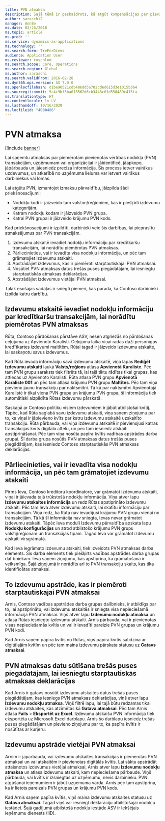 ```yaml
---
title: PVN atmaksa
description: Šajā tēmā ir paskaidrots, kā atgūt kompensācijas par pievienotās vērtības nodokļa (PVN) darījumiem.
author: saraschi2
manager: AnnBe
ms.date: 02/26/2018
ms.topic: article
ms.prod: ''
ms.service: dynamics-ax-applications
ms.technology: ''
ms.search.form: TrvPerDiems
audience: Application User
ms.reviewer: roschlom
ms.search.scope: Core, Operations
ms.search.region: Global
ms.author: saraschi
ms.search.validFrom: 2016-02-28
ms.dyn365.ops.version: AX 7.0.0
ms.openlocfilehash: d1be96521cdb486dd5a702cded615d3e1015b364
ms.sourcegitcommit: 5c4c9bf3ba018562d6cb3443c01d550489c415fa
ms.translationtype: HT
ms.contentlocale: lv-LV
ms.lasthandoff: 10/16/2020
ms.locfileid: "4080486"
---
```

# <a name="vat-recovery"></a>PVN atmaksa 

[!include [banner](../includes/banner.md)]

Lai saņemtu atmaksas par piemērotām pievienotās vērtības nodokļa (PVN) transakcijām, uzņēmumam vai organizācijai ir jāidentificē, jāapkopo, jāpārbauda un jāiesniedz precīza informācija. Šis process ietver vairākus uzdevumus, un atkarībā no uzņēmuma lieluma var ietvert vairākus darbiniekus vai lomas.

Lai atgūtu PVN, izmantojot izmaksu pārvaldību, jāizpilda šādi priekšnosacījumi:

- Nodokļu kodi ir jāizveido tām valstīm/reģioniem, kas ir piešķirti izdevumu kategorijām.
- Katram nodokļu kodam ir jāizveido PVN grupa.
- Katrai PVN grupai ir jāizveido krājumu PVN kods.

Kad priekšnosacījumi ir izpildīti, darbinieki veic šīs darbības, lai pieprasītu atmaksājumus par PVN transakcijām.

1. Izdevumu atskaitē ievadiet nodokļu informāciju par kredītkaršu transakcijām, lai norādītu piemērotas PVN atmaksas.
2. Pārliecinieties, vai ir ievadīta visa nodokļu informācija, un pēc tam grāmatojiet izdevumu atskaiti.
3. Apstrādājiet izdevumus, kas ir piemēroti starptautiskajai PVN atmaksai.
4. Nosūtiet PVN atmaksas datus trešās puses piegādātājam, lai iesniegtu starptautiskās atmaksas deklarācijas.
5. Apstrādājiet izdevumus vietējai PVN atmaksai.

Tālāk esošajās sadaļās ir sniegti piemēri, kas parāda, kā Contoso darbinieki izpilda katru darbību.

## <a name="on-an-expense-report-enter-tax-information-about-credit-card-transactions-to-identify-eligible-vat-refunds"></a>Izdevumu atskaitē ievadiet nodokļu informāciju par kredītkaršu transakcijām, lai norādītu piemērotas PVN atmaksas

Rūta, Contoso pārdošanas pārstāve ASV, nesen atgriezās no pārdošanas ceļojuma uz Apvienoto Karalisti. Ceļojuma laikā viņai radās daži personīgās kredītkartes izdevumi maltītēm. Rūtai tagad ir jāizveido izdevumu atskaite, lai saskaņotu savus izdevumus.

Kad Rūta ievada informāciju savā izdevumu atskaitē, viņa lapas **Rediģēt izdevumu atskaiti** laukā **Valsts/reģions** atlasa **Apvienotā Karaliste**. Pēc tam PVN grupu saraksts tiek filtrēts tā, lai tajā tiktu rādītas tikai grupas, kas attiecas uz Apvienoto Karalisti. Rūta atlasa PVN grupu **Apvienotā Karaliste 001** un pēc tam atlasa krājumu PVN grupu **Maltītes**. Pēc tam viņa pievieno jaunu transakciju par naktsmītni. Tā kā par naktsmītni Apvienotajā Karalistē ir tikai viena PVN grupa un krājumu PVN grupa, šī informācija tiek automātiski aizpildīta Rūtas izdevumu pārskatā.

Saskaņā ar Contoso politiku visiem izdevumiem ir jābūt atbilstošai kvītij. Tāpēc, kad Rūta saglabā savu izdevumu atskaiti, viņa saņem ziņojumu par to, ka viņai ir jāpievieno kvīts par katru izdevumu atskaitē uzskaitīto transakciju. Rūta pārbauda, vai viņa izdevumu atskaitē ir pievienojusi katras transakcijas kvīts digitālo attēlu, un pēc tam iesniedz atskaiti apstiprināšanai. Pēc tam viņa nosūta papīra kvītis vadības apstrādes darba grupai. Šī darba grupa nosūtīs PVN atmaksas datus trešās puses piegādātājam, kas iesniedz Contoso starptautiskās PVN atmaksas deklarācijas.

## <a name="make-sure-that-all-tax-information-is-complete-and-then-post-the-expense-report"></a>Pārliecinieties, vai ir ievadīta visa nodokļu informācija, un pēc tam grāmatojiet izdevumu atskaiti

Pirms Ieva, Contoso kreditoru koordinatore, var grāmatot izdevumu atskaiti, viņai ir jāievada tajā trūkstošā nodokļu informācija. Viņa atver lapu **Izdevumu atskaites informācija** un redz Rūtas apstiprināto izdevumu atskaiti. Pēc tam Ieva atver izdevumu atskaiti, lai skatītu informāciju par transakcijām. Viņa redz, ka Rūta nav ievadījusi krājumu PVN grupu vienai no transakcijām. Tā kā šī informācija nav sniegta, Ievas nevar grāmatot izdevumu atskaiti. Tāpēc Ieva modulī Izdevumu pārvaldība apskata lapu **Nodokļu konfigurācijas** un atrod atbilstošo krājumu PVN grupu valstij/reģionam un transakcijas tipam. Tagad Ieva var grāmatot izdevumu atskaiti virsgrāmatā.

Kad Ieva iegrāmato izdevumu atskaiti, tiek izveidots PVN atmaksas darba elements. Šis darba elements tiek piešķirts vadības apstrādes darba grupas dalībniekam. Ieva saņem ziņojumu, kas apstiprina, ka grāmatošana ir veiksmīga. Šajā ziņojumā ir norādīts arī to PVN transakciju skaits, kas tika identificētas atmaksai.

## <a name="process-expenses-that-are-eligible-for-international-vat-recovery"></a>To izdevumu apstrāde, kas ir piemēroti starptautiskajai PVN atmaksai

Arnis, Contoso vadības apstrādes darba grupas dalībnieks, ir atbildīgs par to, lai apstiprinātu, vai izdevumu atskaitēs ir sniegta visa nepieciešamā informācija PVN atmaksai. Viņš atver lapu **Izdevumu nodokļu atmaksa** un atlasa Rūtas iesniegto izdevumu atskaiti. Arnis pārbauda, vai ir pievienotas visas nepieciešamās kvītis un vai ir ievadīti pareizie PVN grupas un krājumu PVN kodi.

Kad Arnis saņem papīra kvītis no Rūtas, viņš papīra kvītis salīdzina ar digitālajām kvītīm un pēc tam maina izdevumu pārskata statusu uz **Gatavs atmaksai**.

## <a name="send-vat-recovery-data-to-the-third-party-vendor-to-file-international-recovery-returns"></a>PVN atmaksas datu sūtīšana trešās puses piegādātājam, lai iesniegtu starptautiskās atmaksas deklarācijas

Kad Arnis ir gatavs nosūtīt izdevumu atskaites datus trešās puses piegādātājam, kas iesniegs PVN atmaksas deklarācijas, viņš atver lapu **Izdevumu nodokļu atmaksa**. Viņš filtrē lapu, lai tajā būtu redzamas tikai izdevumu atskaites, kas atzīmētas kā **Gatava atmaksai**. Pēc tam Arnis atlasa **Fails** &gt; **Eksportēt uz Excel**. Izdevumu atskaišu PVN informācija tiek eksportēta uz Microsoft Excel darblapu. Arnis šo darblapu iesniedz trešās puses piegādātājam un pievieno ziņojumu par to, ka papīra kvītis ir nosūtītas ar kurjeru.

## <a name="process-expenses-for-domestic-vat-recovery"></a>Izdevumu apstrāde vietējai PVN atmaksai

Arnim ir jāpārbauda, vai izdevumu atskaites transakcijas ir piemērotas PVN atmaksai un vai atskaitēm ir pievienotas digitālās kvītis. Lai sāktu apstrādāt attaisnotos izdevumus vietējai atmaksai, Arnis atver lapu **Izdevumu nodokļu atmaksa** un atlasa izdevumu atskaiti, kam nepieciešama pārbaude. Viņš pārbauda, vai kvītis ir izsniegtas uz uzņēmumu, nevis darbinieku. PVN atgūšanai ieņēmumiem ir jābūt uzņēmuma vārdā. Arnis pēc tam apstiprina, ka ir lietots pareizais PVN grupas un krājumu PVN kods.

Kad Arnis saņem papīra kvītis, viņš maina izdevumu atskaites statusu uz **Gatava atmaksai**. Tagad viņš var iesniegt deklarāciju atbilstošajai nodokļu iestādei. Šajā gadījumā atbilstošā nodokļu iestāde ASV ir Iekšējais ieņēmumu dienests (IID).
